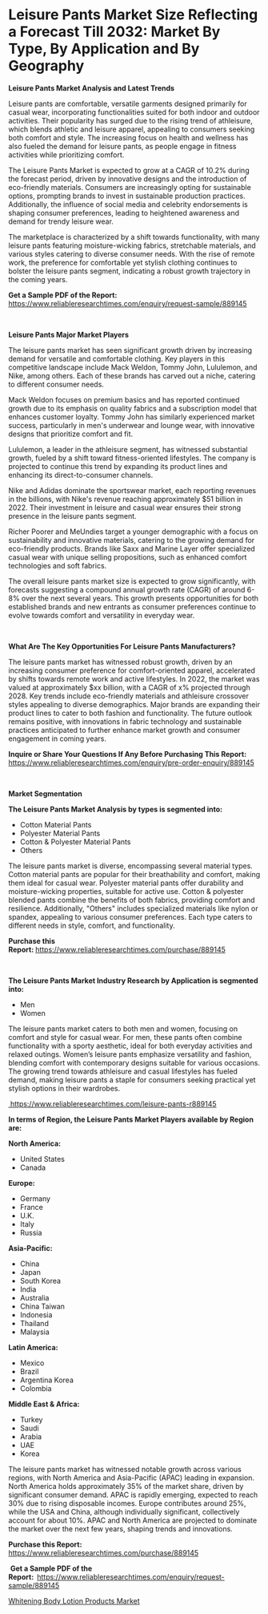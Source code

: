 <p><h1>Leisure Pants Market Size Reflecting a Forecast Till 2032: Market By Type, By Application and By Geography</h1></p><p><strong>Leisure Pants Market Analysis and Latest Trends</strong></p>
<p><p>Leisure pants are comfortable, versatile garments designed primarily for casual wear, incorporating functionalities suited for both indoor and outdoor activities. Their popularity has surged due to the rising trend of athleisure, which blends athletic and leisure apparel, appealing to consumers seeking both comfort and style. The increasing focus on health and wellness has also fueled the demand for leisure pants, as people engage in fitness activities while prioritizing comfort.</p><p>The Leisure Pants Market is expected to grow at a CAGR of 10.2% during the forecast period, driven by innovative designs and the introduction of eco-friendly materials. Consumers are increasingly opting for sustainable options, prompting brands to invest in sustainable production practices. Additionally, the influence of social media and celebrity endorsements is shaping consumer preferences, leading to heightened awareness and demand for trendy leisure wear.</p><p>The marketplace is characterized by a shift towards functionality, with many leisure pants featuring moisture-wicking fabrics, stretchable materials, and various styles catering to diverse consumer needs. With the rise of remote work, the preference for comfortable yet stylish clothing continues to bolster the leisure pants segment, indicating a robust growth trajectory in the coming years.</p></p>
<p><strong>Get a Sample PDF of the Report:&nbsp;</strong> <a href="https://www.reliableresearchtimes.com/enquiry/request-sample/889145?utm_campaign=2096&utm_medium=2&utm_source=Github&utm_content=ia&utm_term=07022025&utm_id=leisure-pants">https://www.reliableresearchtimes.com/enquiry/request-sample/889145</a></p>
<p>&nbsp;</p>
<p><strong>Leisure Pants Major Market Players</strong></p>
<p><p>The leisure pants market has seen significant growth driven by increasing demand for versatile and comfortable clothing. Key players in this competitive landscape include Mack Weldon, Tommy John, Lululemon, and Nike, among others. Each of these brands has carved out a niche, catering to different consumer needs.</p><p>Mack Weldon focuses on premium basics and has reported continued growth due to its emphasis on quality fabrics and a subscription model that enhances customer loyalty. Tommy John has similarly experienced market success, particularly in men's underwear and lounge wear, with innovative designs that prioritize comfort and fit.</p><p>Lululemon, a leader in the athleisure segment, has witnessed substantial growth, fueled by a shift toward fitness-oriented lifestyles. The company is projected to continue this trend by expanding its product lines and enhancing its direct-to-consumer channels. </p><p>Nike and Adidas dominate the sportswear market, each reporting revenues in the billions, with Nike's revenue reaching approximately $51 billion in 2022. Their investment in leisure and casual wear ensures their strong presence in the leisure pants segment.</p><p>Richer Poorer and MeUndies target a younger demographic with a focus on sustainability and innovative materials, catering to the growing demand for eco-friendly products. Brands like Saxx and Marine Layer offer specialized casual wear with unique selling propositions, such as enhanced comfort technologies and soft fabrics.</p><p>The overall leisure pants market size is expected to grow significantly, with forecasts suggesting a compound annual growth rate (CAGR) of around 6-8% over the next several years. This growth presents opportunities for both established brands and new entrants as consumer preferences continue to evolve towards comfort and versatility in everyday wear.</p></p>
<p>&nbsp;</p>
<p><strong>What Are The Key Opportunities For Leisure Pants Manufacturers?</strong></p>
<p><p>The leisure pants market has witnessed robust growth, driven by an increasing consumer preference for comfort-oriented apparel, accelerated by shifts towards remote work and active lifestyles. In 2022, the market was valued at approximately $xx billion, with a CAGR of x% projected through 2028. Key trends include eco-friendly materials and athleisure crossover styles appealing to diverse demographics. Major brands are expanding their product lines to cater to both fashion and functionality. The future outlook remains positive, with innovations in fabric technology and sustainable practices anticipated to further enhance market growth and consumer engagement in coming years.</p></p>
<p><strong>Inquire or Share Your Questions If Any Before Purchasing This Report:</strong> <a href="https://www.reliableresearchtimes.com/enquiry/pre-order-enquiry/889145?utm_campaign=2096&utm_medium=2&utm_source=Github&utm_content=ia&utm_term=07022025&utm_id=leisure-pants">https://www.reliableresearchtimes.com/enquiry/pre-order-enquiry/889145</a></p>
<p>&nbsp;</p>
<p><strong>Market Segmentation</strong></p>
<p><strong>The Leisure Pants Market Analysis by types is segmented into:</strong></p>
<p><ul><li>Cotton Material Pants</li><li>Polyester Material Pants</li><li>Cotton & Polyester Material Pants</li><li>Others</li></ul></p>
<p><p>The leisure pants market is diverse, encompassing several material types. Cotton material pants are popular for their breathability and comfort, making them ideal for casual wear. Polyester material pants offer durability and moisture-wicking properties, suitable for active use. Cotton & polyester blended pants combine the benefits of both fabrics, providing comfort and resilience. Additionally, "Others" includes specialized materials like nylon or spandex, appealing to various consumer preferences. Each type caters to different needs in style, comfort, and functionality.</p></p>
<p><strong>Purchase this Report:&nbsp;</strong><a href="https://www.reliableresearchtimes.com/purchase/889145?utm_campaign=2096&utm_medium=2&utm_source=Github&utm_content=ia&utm_term=07022025&utm_id=leisure-pants">https://www.reliableresearchtimes.com/purchase/889145</a></p>
<p>&nbsp;</p>
<p><strong>The Leisure Pants Market Industry Research by Application is segmented into:</strong></p>
<p><ul><li>Men</li><li>Women</li></ul></p>
<p><p>The leisure pants market caters to both men and women, focusing on comfort and style for casual wear. For men, these pants often combine functionality with a sporty aesthetic, ideal for both everyday activities and relaxed outings. Women’s leisure pants emphasize versatility and fashion, blending comfort with contemporary designs suitable for various occasions. The growing trend towards athleisure and casual lifestyles has fueled demand, making leisure pants a staple for consumers seeking practical yet stylish options in their wardrobes.</p></p>
<p><a href="https://www.reliableresearchtimes.com/leisure-pants-r889145?utm_campaign=2096&utm_medium=2&utm_source=Github&utm_content=ia&utm_term=07022025&utm_id=leisure-pants">&nbsp;https://www.reliableresearchtimes.com/leisure-pants-r889145</a></p>
<p><strong>In terms of Region, the Leisure Pants Market Players available by Region are:</strong></p>
<p>
    <p> <strong> North America: </strong>
        <ul>
            <li>United States</li>
            <li>Canada</li>
        </ul>
        </p> 
    <p> <strong> Europe: </strong>
        <ul>
            <li>Germany</li>
            <li>France</li>
            <li>U.K.</li>
            <li>Italy</li>
            <li>Russia</li>
        </ul>
        </p> 
    <p> <strong> Asia-Pacific: </strong>
        <ul>
            <li>China</li>
            <li>Japan</li>
            <li>South Korea</li>
            <li>India</li>
            <li>Australia</li>
            <li>China Taiwan</li>
            <li>Indonesia</li>
            <li>Thailand</li>
            <li>Malaysia</li>
        </ul>
        </p> 
    <p> <strong> Latin America: </strong>
        <ul>
            <li>Mexico</li>
            <li>Brazil</li>
            <li>Argentina Korea</li>
            <li>Colombia</li>
        </ul>
        </p> 
    <p> <strong> Middle East & Africa: </strong>
        <ul>
            <li>Turkey</li>
            <li>Saudi</li>
            <li>Arabia</li>
            <li>UAE</li>
            <li>Korea</li>
        </ul>
    </p>
    </p>
<p><p>The leisure pants market has witnessed notable growth across various regions, with North America and Asia-Pacific (APAC) leading in expansion. North America holds approximately 35% of the market share, driven by significant consumer demand. APAC is rapidly emerging, expected to reach 30% due to rising disposable incomes. Europe contributes around 25%, while the USA and China, although individually significant, collectively account for about 10%. APAC and North America are projected to dominate the market over the next few years, shaping trends and innovations.</p></p>
<p><strong>Purchase this Report: </strong><a href="https://www.reliableresearchtimes.com/purchase/889145?utm_campaign=2096&utm_medium=2&utm_source=Github&utm_content=ia&utm_term=07022025&utm_id=leisure-pants">https://www.reliableresearchtimes.com/purchase/889145</a></p>
<p>&nbsp;<strong>Get a Sample PDF of the Report:&nbsp;&nbsp;</strong><a href="https://www.reliableresearchtimes.com/enquiry/request-sample/889145?utm_campaign=2096&utm_medium=2&utm_source=Github&utm_content=ia&utm_term=07022025&utm_id=leisure-pants">https://www.reliableresearchtimes.com/enquiry/request-sample/889145</a></p>
<p><strong></strong></p>
<p><p><a href="https://github.com/NarcisoFerry/Market-Research-Report-List-1/blob/main/whitening-body-lotion-products-market.md?utm_campaign=2096&utm_medium=2&utm_source=Github&utm_content=ia&utm_term=07022025&utm_id=leisure-pants">Whitening Body Lotion Products Market</a></p></p>